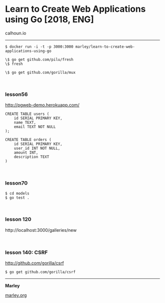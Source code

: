 # Learn to Create Web Applications using Go [2018, ENG]

calhoun.io

---

    $ docker run -i -t -p 3000:3000 marley/learn-to-create-web-applications-using-go

    \$ go get github.com/pilu/fresh
    \$ fresh

    \$ go get github.com/gorilla/mux

<br/>

### lesson56

http://pgweb-demo.herokuapp.com/

    CREATE TABLE users (
        id SERIAL PRIMARY KEY,
        name TEXT,
        email TEXT NOT NULL
    );

    CREATE TABLE orders (
        id SERIAL PRIMARY KEY,
        user_id INT NOT NULL,
        amount INT,
        description TEXT
    )

<br/>

### lesson70

    $ cd models
    $ go test .

<br/>

### lesson 120

http://localhost:3000/galleries/new

<br/>

### lesson 140: CSRF

http://github.com/gorilla/csrf

    $ go get github.com/gorilla/csrf

---

**Marley**

<a href="https://marley.org">marley.org</a>

